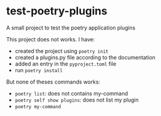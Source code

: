 # test-poetry-plugins
A small project to test the poetry application plugins

This project does not works. I have:
- created the project using `poetry init`
- created a plugins.py file according to the documentation
- added an entry in the `pyproject.toml` file
- run `poetry install`

But none of theses commands works:
- `poetry list`: does not contains my-command
- `poetry self show plugins`: does not list my plugin
- `poetry my-command`
